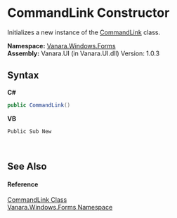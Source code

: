 # CommandLink Constructor 
 

Initializes a new instance of the <a href="07d8ae3c-bd87-0a8d-8adb-38df2ce1ac5b">CommandLink</a> class.

**Namespace:**&nbsp;<a href="c580cf52-4028-70db-28d0-f9b1abc03861">Vanara.Windows.Forms</a><br />**Assembly:**&nbsp;Vanara.UI (in Vanara.UI.dll) Version: 1.0.3

## Syntax

**C#**<br />
``` C#
public CommandLink()
```

**VB**<br />
``` VB
Public Sub New
```

<br />

## See Also


#### Reference
<a href="07d8ae3c-bd87-0a8d-8adb-38df2ce1ac5b">CommandLink Class</a><br /><a href="c580cf52-4028-70db-28d0-f9b1abc03861">Vanara.Windows.Forms Namespace</a><br />